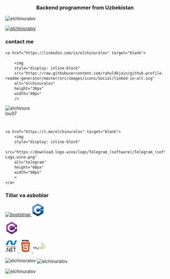<h3 align="center">Backend programmer from Uzbekistan</h3>

<p align="left">
  <img
    src="https://komarev.com/ghpvc/?username=elchinuralov&label=Profile%20views&color= 0e75b6&style=flat"
    alt="elchinuralov"
  />
</p>

<p align="left">
  <a href="https://github.com/ryo-ma/github-profile-trophy">
    <img
      src="https://github-profile-trophy.vercel.app/?username=elchinuralov"
      alt="elchinuralov"
  />
    
  </a>
</p>

<h3 align="left">contact me</h3>

<p align="left">
  
    <a href="https://linkedin.com/in/elchinuralov" target="blank">

        <img
        style="display: inline-block"
        src="https://raw.githubusercontent.com/rahuldkjain/github-profile-readme-generator/master/src/images/icons/Social/linked-in-alt.svg"
        alt="elchinuralov"
        height="30px"
        width="40px"
        />
  </a>

  <a href="https://www.leetcode.com/elchinuralov07" target="blank">
        <img
        style="display: inline-block"
        src="https://assets.leetcode.com/static_assets/public/webpack_bundles/images/logo-dark.e99485d9b.svg"
        alt="elchinuralov07"
        height="60px"
        width="80px"
        >
    </a>
    
    <a href="https://t.me/elchinuralov" target="blank">
        <img
        style="display: inline-block"
        src="https://download.logo.wine/logo/Telegram_(software)/Telegram_(software)-Logo.wine.png"
        alt="telegram"
        height="60px"
        width="90px"
        >
    </a>
</p>

<h3 align="left">Tillar va asboblar</h3>
<p align="left">

  <a href="https://getbootstrap.com" target="_blank" rel="noreferrer">
    <img
      src="https://raw.githubusercontent.com/devicons/devicon /master/icons/bootstrap/bootstrap-plain-wordmark.svg"
      alt="bootstrap"
      width="40"
      height="40"
    />
  </a>

  <a href="https://www.w3schools.com /cpp/" target="_blank" rel="noreferrer">
    <img
    src="https://raw.githubusercontent.com/devicons/devicon/master/icons/cplusplus/cplusplus-original.svg"
    alt="cplusplus" " width="40" height="40"/>
  </a>

  <a href="https://www.w3schools.com/cs/" target="_blank" rel="noreferrer"
    ><img
      src="https://raw.githubusercontent.com/devicons/devicon/master/icons/csharp/csharp-original.svg"
      alt="csharp"
      width="40"
      height="40"
    />
  </a>


  <a href="https://dotnet.microsoft.com/ " target="_blank" rel="noreferrer">
    <img
      src="https://raw.githubusercontent.com/devicons/devicon/master/icons/dot-net/dot-net-original-wordmark.svg"
      alt="dotnet"
      width="40"
      height="40"
    />
  </a>

  <a href="https://www.w3.org/html/" target="_blank" rel="noreferrer">
    <img
      src=" https://raw.githubusercontent.com/devicons/devicon/master/icons/html5/html5-original-wordmark.svg"
      alt="html5"
      width="40"
      height="40"
    />
  </a>


  <a href="https://www.mysql. com/" target="_blank" rel="noreferrer">
    <img
      src="https://raw.githubusercontent.com/devicons/devicon/master/icons/mysql/mysql-original-wordmark.svg"
      alt="mysql"
      width="40"
      height="40"
    />
  </a>

</p>

<p>
  <img
    align="left"
    src="https://github-readme-stats.vercel.app/api/top-langs?username=elchinuralov&show_icons=true&locale=en&layout=compact"
    alt="elchinuralov"
  />
</p>


<p>
   <img
    align="center"
    src="https://github-readme-stats.vercel.app/api?username=elchinuralov&show_icons=true&locale=en"
    alt="elchinuralov"
  />
</p>


<p>
  <img
    align="center"
    src="https://github-readme-streak-stats.herokuapp.com/?user=elchinuralov&"
    alt="elchinuralov"
  />
</p>
